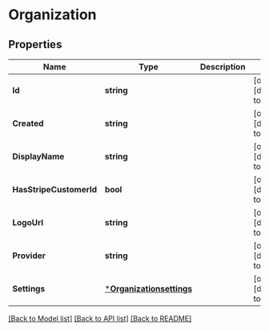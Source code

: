 # Organization

## Properties
Name | Type | Description | Notes
------------ | ------------- | ------------- | -------------
**Id** | **string** |  | [optional] [default to null]
**Created** | **string** |  | [optional] [default to null]
**DisplayName** | **string** |  | [optional] [default to null]
**HasStripeCustomerId** | **bool** |  | [optional] [default to null]
**LogoUrl** | **string** |  | [optional] [default to null]
**Provider** | **string** |  | [optional] [default to null]
**Settings** | [***Organizationsettings**](organizationsettings.md) |  | [optional] [default to null]

[[Back to Model list]](../README.md#documentation-for-models) [[Back to API list]](../README.md#documentation-for-api-endpoints) [[Back to README]](../README.md)


